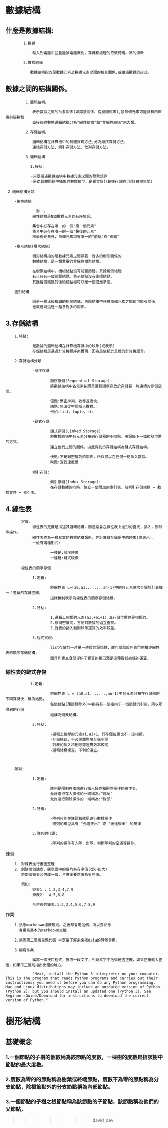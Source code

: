 # 數據結構

##      什麼是數據結構:

            1.數據

                輸入到電腦中並且能被電腦識別，存儲和處理的符號總稱。媽的蛋幹
            
            2.數據結構
           
               數據結構指的是數據元素及數據元素之間的相互關係,或組織數據的形式。

##     數據之間的結構關係。

             1.邏輯結構。

                表示數據之間的抽象關係(如鄰接關係、從屬關係等),按每個元素可能具有的直接前趨數和
                直接後繼數將邏輯結構分為"線性結構"和"非線性結構"兩大類。

             2.存儲結構。

                邏輯結構在計算機中的具體實現方法,分為順序存儲方法、
                連結存儲方法、索引存儲方法、散列存儲方法。
                
             3.邏輯結構
    
               1.特點:

            　　-只是描述數據結構中數據元素之間的聯繫規律
            　　-是從具體問題中抽象的數據模型，是獨立於計算機存儲的(與計算機無關)
    
     2.邏輯結構分類

        -線性結構

                一對一。
                線性結構是N個數據元素的有序集合。
                
                集合中必存在唯一的一個"第一個元素"
                集合中必存在唯一的一個"最後的元素"
                除最後元素外，每個元素均有唯一的"前驅"與"後繼"

        -樹形結構(層次結構)

                樹形結構指的是數據元素之間存著一對多的樹形關係的
                數據結構，是一類重要的非線性樹聚結構。
                
                在樹聚結構中，樹根結點沒有前驅節點，其餘每個結點
                有且只有一個前驅結點。葉子結點沒有後續結點，
                其餘每個結點的後續結點樹可以是一個或是多個。

        圖形結構

                圖是一種比較複雜的樹聚結構，再圖結構中任意兩個元素之間都可能有關係，
                也就是說這是一種多對多的關係。
    
##     3.存儲結構

        1.特點:

                是數據的邏輯結構在計算機存儲中的映象(或表示)
                存儲結構是通過計算機程序來實現，因為是依賴於具體的計算機語言。

        2.存儲結構分類

                -順序存儲 

                        順序存儲(Sequential Storage):
                        將數據結構中各元素按照其邏輯順序存放於存儲器一片連續的存儲空間。

                        優點:緊密排列，收尋速度快。
                        缺點:無法從中間插入數據。
                        例如:list，tuple，str

                -鏈式存儲

                        鏈式存儲(Linked Storage):
                        將數據結構中各元素分布到存儲器的不同點，用記錄下一個節點位置的方式。
                        建立他們之間的關係，由此得到的存儲結構為鏈式存儲結構。

                        優點:不是緊密排列的關係，所以可以在任何一點插入數據。
                        缺點:查找速度慢

                索引存儲:

                        索引存儲(Index Storage):
                        在存儲數據的同時，建立一個附加的索引表，及索引存儲結構 = 數據文件 + 索引表。

##    4.線性表
    
           定義:
                線性表的定義是描述其邏輯結構，而通常會在線性表上進形的查找，插入，刪除等操作。
                線性表作為一種基本的數據結構類形，在計算機存儲器中的映象(或表示)，
                一般有兩種形式:

                        一種是:順序映像
                        一種是:鏈式映像
           
           線性表的順序存儲

                1.定義:

                        將線性表 L=(a0,a1........an-1)中的各元素依次存儲於計算機一片連續的存儲空間，
                        這樣機制表示為線性表的順序存儲結構。

                2.特點:

                        1.邏輯上相鄰的元素(a1,+ai+1),其存儲位置也是相鄰的。 
                        2.存儲密度高，方便對數據的遍立查找。
                        3.對表的插入和刪除等運算的效率較差。
                
                3.程式實現:

                        list存放於一片單一連續的記憶體，故可借助於列表型來描述線性表的順序存儲結構，
                        而且列表本身就提供了豐富的接口滿足這種數據結構的運算。
        
###          線性表的鏈式存儲


               1.定義:

                        將線性表 L = (a0,a1.......,an-1)中各元素分布在存儲器的不同存儲快，稱為結點，
                        每個結點(尾節點除外)中都持有一個指向下一個節點的引用，所以所得到的存儲
                        結構為鏈表結構。

                2.特點:

                        -邏輯上相鄰的元素ai,ai+1，其存儲位置也不一定相鄰。
                        -存儲稀疏，不必開闢整塊存儲空間
                        -對表的插入和刪除等運算效率較高
                        -邏輯結構複查，不利於遍立。


        
        隊列:

                1.定義:

                        隊列是限制在兩端進行插入操作和刪除操作的線性表，
                        允許進行存入操作的一端稱為:"隊尾"
                        允許進行刪除操作的一端稱為:"隊頭"
                
                2.特稱:

                        -隊列只能在隊頭和隊尾進行數據操作
                        -隊列的模型具有 "先進先出" 或 "後進後出" 的規律

                3.隊列的代碼:

                        -隊列的操作有入隊，出隊，判斷隊列的空滿等操作。


練習:

        1. 對鍊表進行畫圖整理
        2. 創建兩個鍊表，鍊表當中的值均為有序值(從小到大)
           將兩個鍊表合併成一個，合併後要求值為有序值。
           
           例如:
                鏈表1 : 1,2,3,4,7,9
                鍊表2:  4,5,6,8

                合併後的鍊表:1,2,3,4,5,6,7,8,9

作業:

        1.熟悉markdown標籤規則。之後都會用這個，所以要熟悉
          會編寫基本的markdown文檔
        
        2.熟悉第二階段重點代碼 一定要了解未來找data的時候會用。

        3.編寫作業

                編寫一個接口程式，獲取一段文字，判斷文字中括弧是否正確，如果正確輸入正確，如果不正確則指出出錯的地方。

                "Next, install the Python 3 interpreter on your computer. This is the program that reads Python programs and carries out their instructions; you need it before you can do any Python programming. Mac and Linux distributions may include an outdated version of Python (Python 2), but you should install an updated one (Python 3). See BeginnersGuide/Download for instructions to download the correct version of Python."

# 樹形結構

##      基礎概念

###             1.一個節點的子樹的個數稱為該節點的度數，一棵樹的度數是指該樹中節點的最大度數。

###             2.度數為零的的節點稱為樹葉或終端節點，度數不為零的節點稱為分支節點，除根節點外的分支節點稱為內部節點。

###             3.一個節點的子樹之根節點稱為該節點的子節點，該節點稱為他們的父節點，

>>>>>>> david_dev






